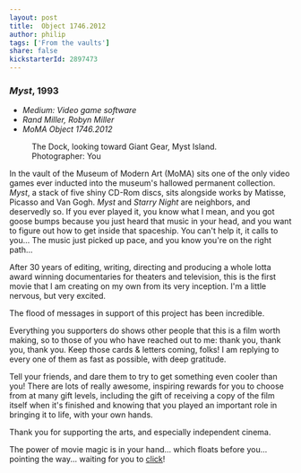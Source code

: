 ```yaml
---
layout: post
title:  Object 1746.2012
author: philip
tags: ['From the vaults']
share: false
kickstarterId: 2897473
---
```


### *Myst*, 1993
* *Medium: Video game software*
* *Rand Miller, Robyn Miller*
* *MoMA Object 1746.2012*

<figure class="align-center">
  <img src="{{ 'assets/img/myst_dock.jpg' | absolute_url }}" alt="">
  <figcaption>The Dock, looking toward Giant Gear, Myst Island. Photographer: You</figcaption>
</figure> 

In the vault of the Museum of Modern Art (MoMA) sits one of the only video games ever inducted into the museum's hallowed permanent collection. *Myst*, a stack of five shiny CD-Rom discs, sits alongside works by Matisse, Picasso and Van Gogh. *Myst* and *Starry Night* are neighbors, and deservedly so. If you ever played it, you know what I mean, and you got goose bumps because you just heard that music in your head, and you want to figure out how to get inside that spaceship. You can't help it, it calls to you... The music just picked up pace, and you know you're on the right path...

After 30 years of editing, writing, directing and producing a whole lotta award winning documentaries for theaters and television, this is the first movie that I am creating on my own from its very inception. I'm a little nervous, but very excited. 

The flood of messages in support of this project has been incredible.

Everything you supporters do shows other people that this is a film worth making, so to those of you who have reached out to me: thank you, thank you, thank you. Keep those cards & letters coming, folks! I am replying to every one of them as fast as possible, with deep gratitude.

Tell your friends, and dare them to try to get something even cooler than you! There are lots of really awesome, inspiring rewards for you to choose from at many gift levels, including the gift of receiving a copy of the film itself when it's finished and knowing that you played an important role in bringing it to life, with your own hands.

Thank you for supporting the arts, and especially independent cinema. 

The power of movie magic is in your hand... which floats before you... pointing the way... waiting for you to  <i class="far fa-hand-point-right"></i> [click](https://www.kickstarter.com/projects/philipshane/the-myst-documentary?ref=do7fc5)!